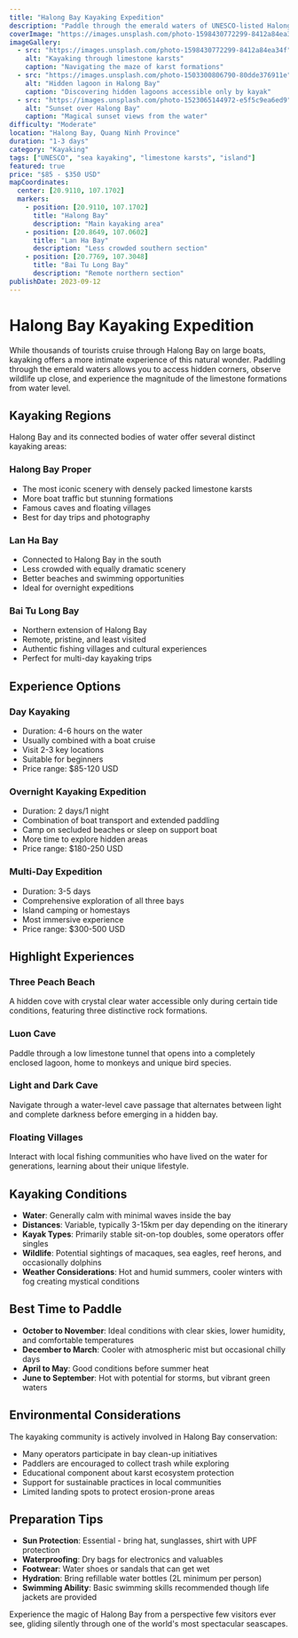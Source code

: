 ```yaml
---
title: "Halong Bay Kayaking Expedition"
description: "Paddle through the emerald waters of UNESCO-listed Halong Bay, exploring hidden lagoons, secluded beaches, and dramatic limestone karsts away from the tourist crowds."
coverImage: "https://images.unsplash.com/photo-1598430772299-8412a84ea34f"
imageGallery:
  - src: "https://images.unsplash.com/photo-1598430772299-8412a84ea34f"
    alt: "Kayaking through limestone karsts"
    caption: "Navigating the maze of karst formations"
  - src: "https://images.unsplash.com/photo-1503300806790-80dde376911e"
    alt: "Hidden lagoon in Halong Bay"
    caption: "Discovering hidden lagoons accessible only by kayak"
  - src: "https://images.unsplash.com/photo-1523065144972-e5f5c9ea6ed9"
    alt: "Sunset over Halong Bay"
    caption: "Magical sunset views from the water"
difficulty: "Moderate"
location: "Halong Bay, Quang Ninh Province"
duration: "1-3 days"
category: "Kayaking"
tags: ["UNESCO", "sea kayaking", "limestone karsts", "island"]
featured: true
price: "$85 - $350 USD"
mapCoordinates:
  center: [20.9110, 107.1702]
  markers:
    - position: [20.9110, 107.1702]
      title: "Halong Bay"
      description: "Main kayaking area"
    - position: [20.8649, 107.0602]
      title: "Lan Ha Bay"
      description: "Less crowded southern section"
    - position: [20.7769, 107.3048]
      title: "Bai Tu Long Bay"
      description: "Remote northern section"
publishDate: 2023-09-12
---
```


# Halong Bay Kayaking Expedition

While thousands of tourists cruise through Halong Bay on large boats, kayaking offers a more intimate experience of this natural wonder. Paddling through the emerald waters allows you to access hidden corners, observe wildlife up close, and experience the magnitude of the limestone formations from water level.

## Kayaking Regions

Halong Bay and its connected bodies of water offer several distinct kayaking areas:

### Halong Bay Proper
- The most iconic scenery with densely packed limestone karsts
- More boat traffic but stunning formations
- Famous caves and floating villages
- Best for day trips and photography

### Lan Ha Bay
- Connected to Halong Bay in the south
- Less crowded with equally dramatic scenery
- Better beaches and swimming opportunities
- Ideal for overnight expeditions

### Bai Tu Long Bay
- Northern extension of Halong Bay
- Remote, pristine, and least visited
- Authentic fishing villages and cultural experiences
- Perfect for multi-day kayaking trips

## Experience Options

### Day Kayaking
- Duration: 4-6 hours on the water
- Usually combined with a boat cruise
- Visit 2-3 key locations
- Suitable for beginners
- Price range: $85-120 USD

### Overnight Kayaking Expedition
- Duration: 2 days/1 night
- Combination of boat transport and extended paddling
- Camp on secluded beaches or sleep on support boat
- More time to explore hidden areas
- Price range: $180-250 USD

### Multi-Day Expedition
- Duration: 3-5 days
- Comprehensive exploration of all three bays
- Island camping or homestays
- Most immersive experience
- Price range: $300-500 USD

## Highlight Experiences

### Three Peach Beach
A hidden cove with crystal clear water accessible only during certain tide conditions, featuring three distinctive rock formations.

### Luon Cave
Paddle through a low limestone tunnel that opens into a completely enclosed lagoon, home to monkeys and unique bird species.

### Light and Dark Cave
Navigate through a water-level cave passage that alternates between light and complete darkness before emerging in a hidden bay.

### Floating Villages
Interact with local fishing communities who have lived on the water for generations, learning about their unique lifestyle.

## Kayaking Conditions

- **Water**: Generally calm with minimal waves inside the bay
- **Distances**: Variable, typically 3-15km per day depending on the itinerary
- **Kayak Types**: Primarily stable sit-on-top doubles, some operators offer singles
- **Wildlife**: Potential sightings of macaques, sea eagles, reef herons, and occasionally dolphins
- **Weather Considerations**: Hot and humid summers, cooler winters with fog creating mystical conditions

## Best Time to Paddle

- **October to November**: Ideal conditions with clear skies, lower humidity, and comfortable temperatures
- **December to March**: Cooler with atmospheric mist but occasional chilly days
- **April to May**: Good conditions before summer heat
- **June to September**: Hot with potential for storms, but vibrant green waters

## Environmental Considerations

The kayaking community is actively involved in Halong Bay conservation:
- Many operators participate in bay clean-up initiatives
- Paddlers are encouraged to collect trash while exploring
- Educational component about karst ecosystem protection
- Support for sustainable practices in local communities
- Limited landing spots to protect erosion-prone areas

## Preparation Tips

- **Sun Protection**: Essential - bring hat, sunglasses, shirt with UPF protection
- **Waterproofing**: Dry bags for electronics and valuables
- **Footwear**: Water shoes or sandals that can get wet
- **Hydration**: Bring refillable water bottles (2L minimum per person)
- **Swimming Ability**: Basic swimming skills recommended though life jackets are provided

Experience the magic of Halong Bay from a perspective few visitors ever see, gliding silently through one of the world's most spectacular seascapes.

